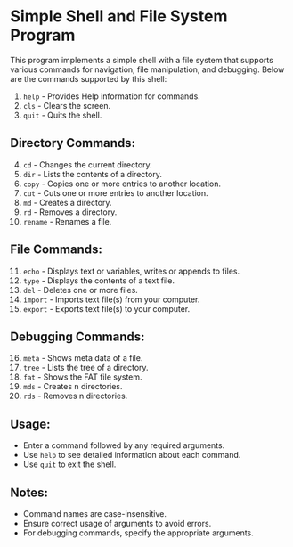 # Simple Shell and File System Program

This program implements a simple shell with a file system that supports various commands for navigation, file manipulation, and debugging. Below are the commands supported by this shell:

1. `help` - Provides Help information for commands.
2. `cls` - Clears the screen.
3. `quit` - Quits the shell.

## Directory Commands:

4. `cd` - Changes the current directory.
5. `dir` - Lists the contents of a directory.
6. `copy` - Copies one or more entries to another location.
7. `cut` - Cuts one or more entries to another location.
8. `md` - Creates a directory.
9. `rd` - Removes a directory.
10. `rename` - Renames a file.

## File Commands:

11. `echo` - Displays text or variables, writes or appends to files.
12. `type` - Displays the contents of a text file.
13. `del` - Deletes one or more files.
14. `import` - Imports text file(s) from your computer.
15. `export` - Exports text file(s) to your computer.

## Debugging Commands:

16. `meta` - Shows meta data of a file.
17. `tree` - Lists the tree of a directory.
18. `fat` - Shows the FAT file system.
19. `mds` - Creates n directories.
20. `rds` - Removes n directories.

## Usage:

- Enter a command followed by any required arguments.
- Use `help` to see detailed information about each command.
- Use `quit` to exit the shell.

## Notes:

- Command names are case-insensitive.
- Ensure correct usage of arguments to avoid errors.
- For debugging commands, specify the appropriate arguments.


